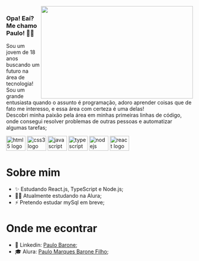 <img src="https://user-images.githubusercontent.com/98724682/179137161-fa6a248e-4517-4da6-804d-5644e629b821.svg" width="410px" height="250px" align="right">

### Opa! Eaí? Me chamo Paulo! 👋😎

Sou um jovem de 18 anos buscando um futuro na área de tecnologia! </br>
Sou um grande entusiasta quando o assunto é programação, adoro aprender coisas que de fato me interesso, e essa área com certeza é uma delas! </br>
Descobri minha paixão pela área em minhas primeiras linhas de código, onde consegui resolver problemas de outras pessoas e automatizar algumas tarefas;

<div style: display: flex; gap: 30px>
  <img src="https://cdn.jsdelivr.net/gh/devicons/devicon/icons/html5/html5-original.svg" width="52" height="40" alt="html5 logo"  />
  <img src="https://cdn.jsdelivr.net/gh/devicons/devicon/icons/css3/css3-original.svg" width="52" height="40" alt="css3 logo"  />
  <img src="https://cdn.jsdelivr.net/gh/devicons/devicon/icons/javascript/javascript-original.svg" width="52" height="40" alt="javascript logo" />
  <img src="https://cdn.jsdelivr.net/gh/devicons/devicon/icons/typescript/typescript-plain.svg" width="52" height="40" alt="typescript logo" />
  <img src="https://cdn.jsdelivr.net/gh/devicons/devicon/icons/nodejs/nodejs-original.svg" width="52" height="40" alt="nodejs logo" />
  <img src="https://cdn.jsdelivr.net/gh/devicons/devicon/icons/react/react-original.svg" width="52" height="40" alt="react logo" />
</div>

# Sobre mim

<ul>
  <li>✨ Estudando React.js, TypeScript e Node.js;</li>
  <li>👨‍🎓 Atualmente estudando na Alura;</li>
  <li>⚡ Pretendo estudar mySql em breve;</li>
</ul>

# Onde me econtrar

<ul>
  <li>📄 Linkedin: <a href="https://linkedin.com/in/paulo-barone-795a81244">Paulo Barone</a>;</li>
  <li>‍🎓 Alura: <a href="https://cursos.alura.com.br/user/paulobarone">Paulo Marques Barone Filho</a>;</li>
</ul>
